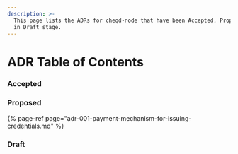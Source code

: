 ```yaml
---
description: >-
  This page lists the ADRs for cheqd-node that have been Accepted, Proposed, or
  in Draft stage.
---
```


# ADR Table of Contents

### Accepted

### Proposed

{% page-ref page="adr-001-payment-mechanism-for-issuing-credentials.md" %}

### Draft

